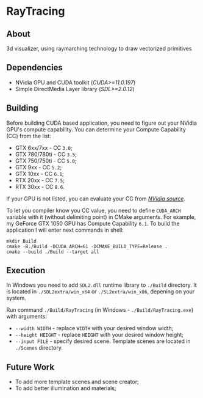 # RayTracing

## About
3d visualizer, using raymarching technology to draw vectorized primitives

## Dependencies

* NVidia GPU and CUDA toolkit (*CUDA>=11.0.197*)
* Simple DirectMedia Layer library (*SDL>=2.0.12*)

## Building

Before building CUDA based application, you need to figure out your NVidia GPU's compute capability. 
You can determine your Compute Capability (CC) from the list:

* GTX 6xx/7xx - CC `3.0`;
* GTX 780/780ti - CC `3.5`;
* GTX 750/750ti - CC `5.0`;
* GTX 9xx - CC `5.2`;
* GTX 10xx - CC `6.1`;
* RTX 20xx - CC `7.5`;
* RTX 30xx - CC `8.6`.

If your GPU is not listed, you can evaluate your CC from *[NVidia source](https://developer.nvidia.com/cuda-gpus)*.

To let you compiler know you CC value, you need to define `CUDA_ARCH` variable with it (without delimiting point) in CMake arguments. 
For example, my GeForce GTX 1050 GPU has Compute Capability `6.1`. 
To build the application I will enter next commands in shell:

    mkdir Build
    cmake -B./Build -DCUDA_ARCH=61 -DCMAKE_BUILD_TYPE=Release .
    cmake --build ./Build --target all

## Execution

In Windows you need to add `SDL2.dll` runtime library to `./Build` directory. 
It is located in `./SDL2extra/win_x64` or `./SL2extra/win_x86`, depening on your system.

Run command `./Build/RayTracing` (in Windows - `./Build/RayTracing.exe`) with arguments:
* `--width WIDTH` - replace `WIDTH` with your desired window width;
* `--height HEIGHT` - replace `HEIGHT` with your desired window height;
* `--input FILE` - specify desired scene. Template scenes are located in `./Scenes` directory.

## Future Work

* To add more template scenes and scene creator;
* To add better illumination and materials;